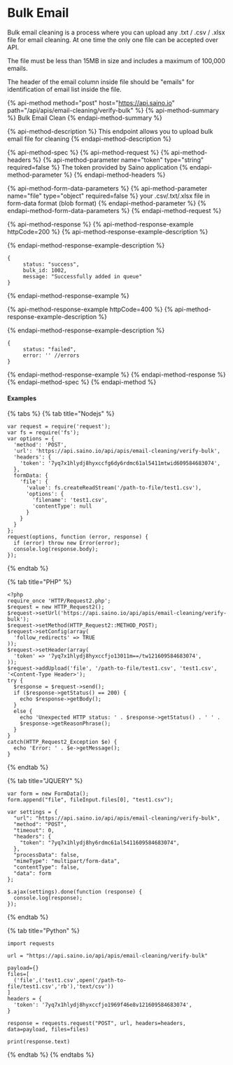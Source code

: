 # Bulk Email

Bulk email cleaning is a process where you can upload any .txt / .csv / .xlsx file for email cleaning. At one time the only one file can be accepted over API.

The file must be less than 15MB in size and includes a maximum of 100,000 emails.

The header of the email column inside file should be "emails" for identification of email list inside the file.

{% api-method method="post" host="https://api.saino.io" path="/api/apis/email-cleaning/verify-bulk" %}
{% api-method-summary %}
Bulk Email Clean
{% endapi-method-summary %}

{% api-method-description %}
This endpoint allows you to upload bulk email file for cleaning
{% endapi-method-description %}

{% api-method-spec %}
{% api-method-request %}
{% api-method-headers %}
{% api-method-parameter name="token" type="string" required=false %}
The token provided by Saino application
{% endapi-method-parameter %}
{% endapi-method-headers %}

{% api-method-form-data-parameters %}
{% api-method-parameter name="file" type="object" required=false %}
your .csv/.txt/.xlsx file in form-data format \(blob format\)
{% endapi-method-parameter %}
{% endapi-method-form-data-parameters %}
{% endapi-method-request %}

{% api-method-response %}
{% api-method-response-example httpCode=200 %}
{% api-method-response-example-description %}

{% endapi-method-response-example-description %}

```
{
     status: "success",
     bulk_id: 1002,
     message: "Successfully added in queue"
}
```
{% endapi-method-response-example %}

{% api-method-response-example httpCode=400 %}
{% api-method-response-example-description %}

{% endapi-method-response-example-description %}

```
{
     status: "failed",
     error: '' //errors
}
```
{% endapi-method-response-example %}
{% endapi-method-response %}
{% endapi-method-spec %}
{% endapi-method %}



#### Examples

{% tabs %}
{% tab title="Nodejs" %}
```text
var request = require('request');
var fs = require('fs');
var options = {
  'method': 'POST',
  'url': 'https://api.saino.io/api/apis/email-cleaning/verify-bulk',
  'headers': {
    'token': '7yq7x1hlydj8hyxccfg6dy6rdmc61al5411mtwid609584683074',
  },
  formData: {
    'file': {
      'value': fs.createReadStream('/path-to-file/test1.csv'),
      'options': {
        'filename': 'test1.csv',
        'contentType': null
      }
    }
  }
};
request(options, function (error, response) {
  if (error) throw new Error(error);
  console.log(response.body);
});

```
{% endtab %}

{% tab title="PHP" %}
```
<?php
require_once 'HTTP/Request2.php';
$request = new HTTP_Request2();
$request->setUrl('https://api.saino.io/api/apis/email-cleaning/verify-bulk');
$request->setMethod(HTTP_Request2::METHOD_POST);
$request->setConfig(array(
  'follow_redirects' => TRUE
));
$request->setHeader(array(
  'token' => '7yq7x1hlydj8hyxccfjo13011m==/tw121609584683074',
));
$request->addUpload('file', '/path-to-file/test1.csv', 'test1.csv', '<Content-Type Header>');
try {
  $response = $request->send();
  if ($response->getStatus() == 200) {
    echo $response->getBody();
  }
  else {
    echo 'Unexpected HTTP status: ' . $response->getStatus() . ' ' .
    $response->getReasonPhrase();
  }
}
catch(HTTP_Request2_Exception $e) {
  echo 'Error: ' . $e->getMessage();
}
```
{% endtab %}

{% tab title="JQUERY" %}
```
var form = new FormData();
form.append("file", fileInput.files[0], "test1.csv");

var settings = {
  "url": "https://api.saino.io/api/apis/email-cleaning/verify-bulk",
  "method": "POST",
  "timeout": 0,
  "headers": {
    "token": "7yq7x1hlydj8hy6rdmc61al5411609584683074",
  },
  "processData": false,
  "mimeType": "multipart/form-data",
  "contentType": false,
  "data": form
};

$.ajax(settings).done(function (response) {
  console.log(response);
});
```
{% endtab %}

{% tab title="Python" %}
```
import requests

url = "https://api.saino.io/api/apis/email-cleaning/verify-bulk"

payload={}
files=[
  ('file',('test1.csv',open('/path-to-file/test1.csv','rb'),'text/csv'))
]
headers = {
  'token': '7yq7x1hlydj8hyxccfjo1969f46e8v121609584683074',
}

response = requests.request("POST", url, headers=headers, data=payload, files=files)

print(response.text)

```
{% endtab %}
{% endtabs %}

